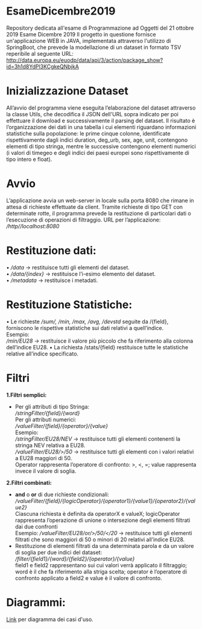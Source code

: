# EsameDicembre2019
Repository dedicata all'esame di Programmazione ad Oggetti del 21 ottobre 2019
Esame Dicembre 2019
Il progetto in questione fornisce un'applicazione WEB in JAVA, implementata attraverso l'utilizzo di SpringBoot, che prevede la modellazione di un dataset in formato TSV reperibile al seguente URL: http://data.europa.eu/euodp/data/api/3/action/package_show?id=3h1d8YdPl3KCgkeQNbjkA

# Inizializzazione Dataset
All’avvio del programma viene eseguita l’elaborazione del dataset attraverso la classe Utils, che decodifica il JSON dell'URL sopra indicato per poi effettuare il download e successivamente il parsing del dataset. Il risultato è l’organizzazione dei dati in una tabella i cui elementi riguardano informazioni statistiche sulla popolazione: le prime cinque colonne, identificate rispettivamente dagli indici duration, deg_urb, sex, age, unit, contengono elementi di tipo stringa, mentre le successive contengono elementi numerici (i valori di timegeo e degli indici dei paesi europei sono rispettivamente di tipo intero e float).

# Avvio
L’applicazione avvia un web-server in locale sulla porta 8080 che rimane in attesa di richieste effettuate da client. Tramite richieste di tipo GET con determinate rotte, il programma prevede la restituzione di particolari dati o l’esecuzione di operazioni di filtraggio.
URL per l’applicazione:   
_/http//localhost:8080_

# Restituzione dati:
•	_/data_ -> restituisce tutti gli elementi del dataset.  
•	_/data/{index}_ -> restituisce l’i-esimo elemento del dataset.  
•	_/metadata_ -> restituisce i metadati.

# Restituzione Statistiche:
•	Le richieste _/sum/, /min, /max, /avg, /devstd_ seguite da /{field}, forniscono le rispettive statistiche sui dati relativi a quell’indice.  
Esempio:  
_/min/EU28_ -> restituisce il valore più piccolo che fa riferimento alla colonna dell’indice EU28.
•	La richiesta /stats/{field} restituisce tutte le statistiche relative all’indice specificato.  
# Filtri

**1.Filtri semplici:**
-	Per gli attributi di tipo Stringa:  
_/stringFilter/{field}/{word}_  
Per gli attributi numerici:   
_/valueFilter/{field}/{operator}/{value}_  
Esempio:  
_/stringFilter/EU28/NEV_ -> restituisce tutti gli elementi contenenti la stringa NEV relativa a EU28.  
_/valueFilter/EU28/>/50_ -> restituisce tutti gli elementi con i valori relativi a EU28 maggiori di 50.  
Operator rappresenta l’operatore di confronto: >, <, =; value rappresenta invece il valore di soglia. 

**2.Filtri combinati:**
-	**and** o **or** di due richieste condizionali:  
_/valueFilter/{field}/{logicOperator}/{operator1}/{value1}/{operator2}/{value2}_  
Ciascuna richiesta è definita da operatorX e valueX; logicOperator rappresenta l’operazione di unione o intersezione degli elementi filtrati dai due confronti  
Esempio:
_/valueFilter/EU28/or/>/50/</20_ -> restituisce tutti gli elementi filtrati che sono maggiori di 50 o minori di 20 relativi all’indice EU28.  
-	Restituzione di elementi filtrati da una determinata parola e da un valore di soglia per due indici del dataset:  
_/filter/{field1}/{word}/{field2}/{operator}/{value}_  
field1 e field2 rappresentano sui cui valori verrà applicato il filtraggio; word è il che fa riferimento alla striga scelta; operator è l’operatore di confronto applicato a field2 e value è il valore di confronto.

# Diagrammi:
[Link](https://github.com/hdmd/EsameDicembre2019/blob/master/Diagramma%20dei%20casi%20d'uso.PNG) per diagramma dei casi d'uso.
